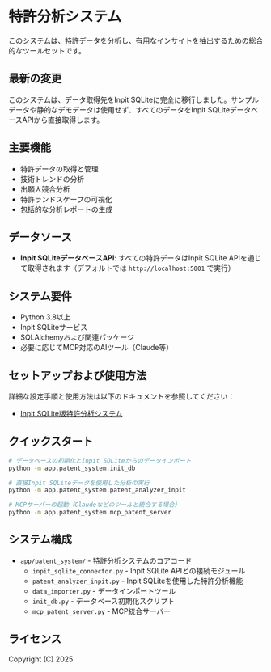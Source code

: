 # 特許分析システム

このシステムは、特許データを分析し、有用なインサイトを抽出するための総合的なツールセットです。

## 最新の変更

このシステムは、データ取得先をInpit SQLiteに完全に移行しました。サンプルデータや静的なデモデータは使用せず、すべてのデータをInpit SQLiteデータベースAPIから直接取得します。

## 主要機能

- 特許データの取得と管理
- 技術トレンドの分析
- 出願人競合分析
- 特許ランドスケープの可視化
- 包括的な分析レポートの生成

## データソース

- **Inpit SQLiteデータベースAPI**: すべての特許データはInpit SQLite APIを通じて取得されます（デフォルトでは `http://localhost:5001` で実行）

## システム要件

- Python 3.8以上
- Inpit SQLiteサービス
- SQLAlchemyおよび関連パッケージ
- 必要に応じてMCP対応のAIツール（Claude等）

## セットアップおよび使用方法

詳細な設定手順と使用方法は以下のドキュメントを参照してください：

- [Inpit SQLite版特許分析システム](app/patent_system/README_INPIT_SQLITE.md)

## クイックスタート

```bash
# データベースの初期化とInpit SQLiteからのデータインポート
python -m app.patent_system.init_db

# 直接Inpit SQLiteデータを使用した分析の実行
python -m app.patent_system.patent_analyzer_inpit

# MCPサーバーの起動（Claudeなどのツールと統合する場合）
python -m app.patent_system.mcp_patent_server
```

## システム構成

- `app/patent_system/` - 特許分析システムのコアコード
  - `inpit_sqlite_connector.py` - Inpit SQLite APIとの接続モジュール
  - `patent_analyzer_inpit.py` - Inpit SQLiteを使用した特許分析機能
  - `data_importer.py` - データインポートツール
  - `init_db.py` - データベース初期化スクリプト
  - `mcp_patent_server.py` - MCP統合サーバー

## ライセンス

Copyright (C) 2025
